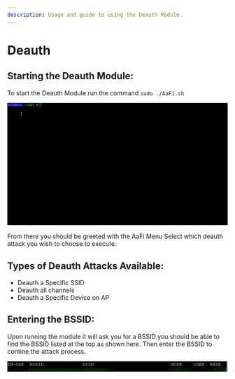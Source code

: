```yaml
---
description: Usage and guide to using the Deauth Module.
---
```


# Deauth

## Starting the Deauth Module:

To start the Deauth Module run the command `sudo ./AaFi.sh`

![](../.gitbook/assets/r7etis4b8p.gif)

From there you should be greeted with the AaFi Menu Select which deauth attack you wish to choose to execute.

## Types of Deauth Attacks Available:

* Deauth a Specific SSID 
* Deauth all channels 
* Deauth a Specific Device on AP 

## Entering the BSSID:

Upon running the module it will ask you for a BSSID you should be able to find the BSSID listed at the top as shown here. Then enter the BSSID to contine the attack process.

![](../.gitbook/assets/image%20%284%29%20%282%29%20%282%29.png)

